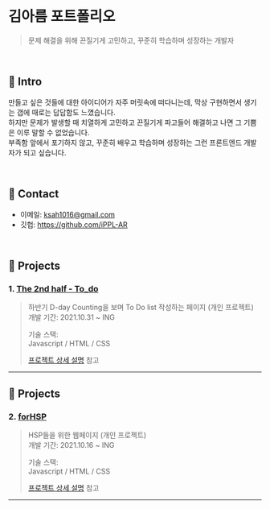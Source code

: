 # 김아름 포트폴리오
>문제 해결을 위해 끈질기게 고민하고, 꾸준히 학습하며 성장하는 개발자 

</br>

## :pushpin: Intro
만들고 싶은 것들에 대한 아이디어가 자주 머릿속에 떠다니는데, 막상 구현하면서 생기는 갭에 때로는 답답함도 느꼈습니다.   
하지만 문제가 발생할 때 치열하게 고민하고 끈질기게 파고들어 해결하고 나면 그 기쁨은 이루 말할 수 없었습니다.   
부족함 앞에서 포기하지 않고, 꾸준히 배우고 학습하며 성장하는 그런 프론트엔드 개발자가 되고 싶습니다.   

</br>

## :pushpin: Contact
- 이메일: ksah1016@gmail.com
- 깃헙: https://github.com/iPPL-AR

</br>

## :pushpin: Projects
### 1. [The 2nd half - To_do](https://irrpl-ar.github.io/The_2nd_half-To_do/)
>하반기 D-day Counting을 보며 To Do list 작성하는 페이지 (개인 프로젝트)  
>개발 기간: 2021.10.31 ~ ING
>  
>기술 스택:  
>Javascript / HTML / CSS
>  
>[프로젝트 상세 설명](https://github.com/iRRPL-AR/The_2nd_half-To_do/blob/main/README.md) 참고

---

## :pushpin: Projects
### 2. [forHSP](https://github.com/iRRPL-AR/forHSP)
>HSP들을 위한 웹페이지 (개인 프로젝트)  
>개발 기간: 2021.10.16 ~ ING
>  
>기술 스택:  
>Javascript / HTML / CSS
>  
>[프로젝트 상세 설명](https://github.com/iRRPL-AR/forHSP/blob/main/README.md) 참고

---

